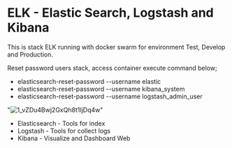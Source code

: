# ELK - Elastic Search, Logstash and Kibana

This is stack ELK running with docker swarm for environment Test, Develop and Production. 

Reset password users stack, access container execute command below; 

- elasticsearch-reset-password --username elastic
- elasticsearch-reset-password --username kibana_system
- elasticsearch-reset-password --username logstash_admin_user

"![1_vZDu4Bwj2GxQh8t1IjDq4w](https://github.com/Fernand0S/elk/assets/32446123/9b7b134d-b81d-41a0-895a-787216d992c3)"

- Elasticsearch - Tools for index 
- Logstash - Tools for collect logs
- Kibana - Visualize and Dashboard Web
